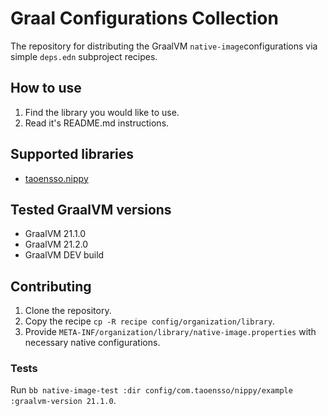# Graal Configurations Collection

The repository for distributing the GraalVM `native-image`configurations via simple `deps.edn` subproject recipes.

## How to use
   1. Find the library you would like to use.
   2. Read it's README.md instructions.

## Supported libraries
   - [taoensso.nippy](https://github.com/ptaoussanis/nippy)

## Tested GraalVM versions
   - GraalVM 21.1.0
   - GraalVM 21.2.0
   - GraalVM DEV build

## Contributing

1. Clone the repository.
2. Copy the recipe `cp -R recipe config/organization/library`.
3. Provide `META-INF/organization/library/native-image.properties` with necessary native configurations.

### Tests

Run `bb native-image-test :dir config/com.taoensso/nippy/example :graalvm-version 21.1.0`.
